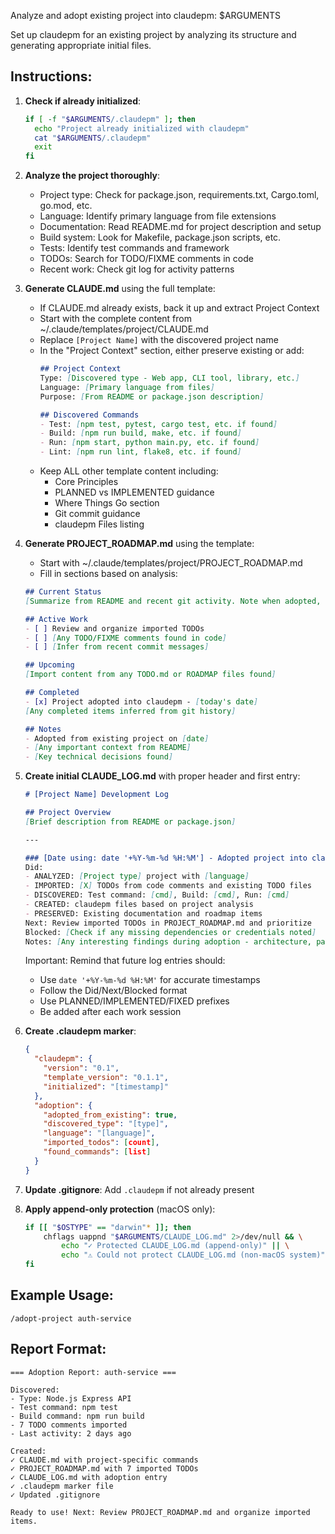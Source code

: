 Analyze and adopt existing project into claudepm: $ARGUMENTS

Set up claudepm for an existing project by analyzing its structure and generating appropriate initial files.

## Instructions:

1. **Check if already initialized**:
   ```bash
   if [ -f "$ARGUMENTS/.claudepm" ]; then
     echo "Project already initialized with claudepm"
     cat "$ARGUMENTS/.claudepm"
     exit
   fi
   ```

2. **Analyze the project thoroughly**:
   - Project type: Check for package.json, requirements.txt, Cargo.toml, go.mod, etc.
   - Language: Identify primary language from file extensions
   - Documentation: Read README.md for project description and setup
   - Build system: Look for Makefile, package.json scripts, etc.
   - Tests: Identify test commands and framework
   - TODOs: Search for TODO/FIXME comments in code
   - Recent work: Check git log for activity patterns

3. **Generate CLAUDE.md** using the full template:
   - If CLAUDE.md already exists, back it up and extract Project Context
   - Start with the complete content from ~/.claude/templates/project/CLAUDE.md
   - Replace `[Project Name]` with the discovered project name
   - In the "Project Context" section, either preserve existing or add:
     ```markdown
     ## Project Context
     Type: [Discovered type - Web app, CLI tool, library, etc.]
     Language: [Primary language from files]
     Purpose: [From README or package.json description]
     
     ## Discovered Commands
     - Test: [npm test, pytest, cargo test, etc. if found]
     - Build: [npm run build, make, etc. if found]
     - Run: [npm start, python main.py, etc. if found]
     - Lint: [npm run lint, flake8, etc. if found]
     ```
   - Keep ALL other template content including:
     - Core Principles
     - PLANNED vs IMPLEMENTED guidance
     - Where Things Go section
     - Git commit guidance
     - claudepm Files listing

4. **Generate PROJECT_ROADMAP.md** using the template:
   - Start with ~/.claude/templates/project/PROJECT_ROADMAP.md
   - Fill in sections based on analysis:
   
   ```markdown
   ## Current Status
   [Summarize from README and recent git activity. Note when adopted, last commit date, general state]
   
   ## Active Work
   - [ ] Review and organize imported TODOs
   - [ ] [Any TODO/FIXME comments found in code]
   - [ ] [Infer from recent commit messages]
   
   ## Upcoming
   [Import content from any TODO.md or ROADMAP files found]
   
   ## Completed
   - [x] Project adopted into claudepm - [today's date]
   [Any completed items inferred from git history]
   
   ## Notes
   - Adopted from existing project on [date]
   - [Any important context from README]
   - [Key technical decisions found]
   ```

5. **Create initial CLAUDE_LOG.md** with proper header and first entry:
   ```markdown
   # [Project Name] Development Log
   
   ## Project Overview
   [Brief description from README or package.json]
   
   ---
   
   ### [Date using: date '+%Y-%m-%d %H:%M'] - Adopted project into claudepm
   Did:
   - ANALYZED: [Project type] project with [language]
   - IMPORTED: [X] TODOs from code comments and existing TODO files
   - DISCOVERED: Test command: [cmd], Build: [cmd], Run: [cmd]
   - CREATED: claudepm files based on project analysis
   - PRESERVED: Existing documentation and roadmap items
   Next: Review imported TODOs in PROJECT_ROADMAP.md and prioritize
   Blocked: [Check if any missing dependencies or credentials noted]
   Notes: [Any interesting findings during adoption - architecture, patterns, concerns]
   ```
   
   Important: Remind that future log entries should:
   - Use `date '+%Y-%m-%d %H:%M'` for accurate timestamps
   - Follow the Did/Next/Blocked format
   - Use PLANNED/IMPLEMENTED/FIXED prefixes
   - Be added after each work session

6. **Create .claudepm marker**:
   ```json
   {
     "claudepm": {
       "version": "0.1",
       "template_version": "0.1.1",
       "initialized": "[timestamp]"
     },
     "adoption": {
       "adopted_from_existing": true,
       "discovered_type": "[type]",
       "language": "[language]",
       "imported_todos": [count],
       "found_commands": [list]
     }
   }
   ```

7. **Update .gitignore**:
   Add `.claudepm` if not already present

8. **Apply append-only protection** (macOS only):
   ```bash
   if [[ "$OSTYPE" == "darwin"* ]]; then
       chflags uappnd "$ARGUMENTS/CLAUDE_LOG.md" 2>/dev/null && \
           echo "✓ Protected CLAUDE_LOG.md (append-only)" || \
           echo "⚠ Could not protect CLAUDE_LOG.md (non-macOS system)"
   fi
   ```

## Example Usage:
```
/adopt-project auth-service
```

## Report Format:
```
=== Adoption Report: auth-service ===

Discovered:
- Type: Node.js Express API
- Test command: npm test
- Build command: npm run build
- 7 TODO comments imported
- Last activity: 2 days ago

Created:
✓ CLAUDE.md with project-specific commands
✓ PROJECT_ROADMAP.md with 7 imported TODOs
✓ CLAUDE_LOG.md with adoption entry
✓ .claudepm marker file
✓ Updated .gitignore

Ready to use! Next: Review PROJECT_ROADMAP.md and organize imported items.
```